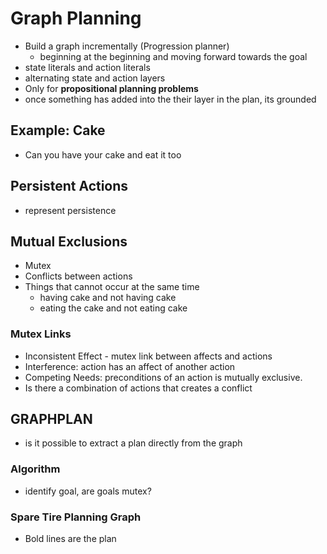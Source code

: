 # Graph Planning
* Build a graph incrementally (Progression planner)
    * beginning at the beginning and moving forward towards the goal
* state literals and action literals
* alternating state and action layers
* Only for **propositional planning problems**
* once something has added into the their layer in the plan, its grounded
## Example: Cake
* Can you have your cake and eat it too
## Persistent Actions
* represent persistence
## Mutual Exclusions
* Mutex
* Conflicts between actions
* Things that cannot occur at the same time
    * having cake and not having cake
    * eating the cake and not eating cake
### Mutex Links
* Inconsistent Effect - mutex link between affects and actions
* Interference: action has an affect of another action
* Competing Needs: preconditions of an action is mutually exclusive. 
* Is there a combination of actions that creates a conflict
## GRAPHPLAN
* is it possible to extract a plan directly from the graph
### Algorithm
* identify goal, are goals mutex?
### Spare Tire Planning Graph
* Bold lines are the plan
